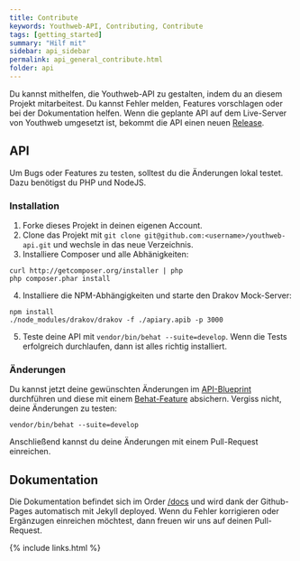 ```yaml
---
title: Contribute
keywords: Youthweb-API, Contributing, Contribute
tags: [getting_started]
summary: "Hilf mit"
sidebar: api_sidebar
permalink: api_general_contribute.html
folder: api
---
```


Du kannst mithelfen, die Youthweb-API zu gestalten, indem du an diesem Projekt mitarbeitest. Du kannst Fehler melden, Features vorschlagen oder bei der Dokumentation helfen. Wenn die geplante API auf dem Live-Server von Youthweb umgesetzt ist, bekommt die API einen neuen [Release](https://github.com/youthweb/youthweb-api/releases).

## API

Um Bugs oder Features zu testen, solltest du die Änderungen lokal testet. Dazu benötigst du PHP und NodeJS.

### Installation

1. Forke dieses Projekt in deinen eigenen Account.
2. Clone das Projekt mit ```git clone git@github.com:<username>/youthweb-api.git``` und wechsle in das neue Verzeichnis.
3. Installiere Composer und alle Abhänigkeiten:

  ```
  curl http://getcomposer.org/installer | php
  php composer.phar install
  ```

4. Installiere die NPM-Abhängigkeiten und starte den Drakov Mock-Server:

  ```
  npm install
  ./node_modules/drakov/drakov -f ./apiary.apib -p 3000
  ```

5. Teste deine API mit ```vendor/bin/behat --suite=develop```. Wenn die Tests erfolgreich durchlaufen, dann ist alles richtig installiert.

### Änderungen

Du kannst jetzt deine gewünschten Änderungen im [API-Blueprint](apiary.apib) durchführen und diese mit einem [Behat-Feature](features/apiblueprint) absichern. Vergiss nicht, deine Änderungen zu testen:

```
vendor/bin/behat --suite=develop
```

Anschließend kannst du deine Änderungen mit einem Pull-Request einreichen.

## Dokumentation

Die Dokumentation befindet sich im Order [/docs](https://github.com/youthweb/youthweb-api/tree/master/docs) und wird dank der Github-Pages automatisch mit Jekyll deployed. Wenn du Fehler korrigieren oder Ergänzugen einreichen möchtest, dann freuen wir uns auf deinen Pull-Request.

{% include links.html %}
